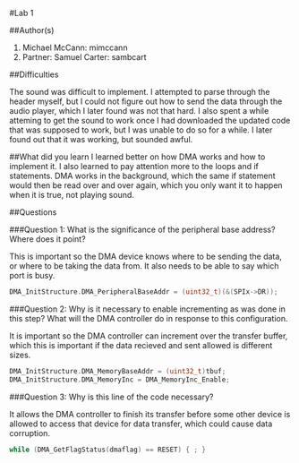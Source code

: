 #Lab 1

##Author(s)
1. Michael McCann: mimccann
2. Partner: Samuel Carter: sambcart

##Difficulties

The sound was difficult to implement.  I attempted to parse through the header myself, but I could not figure out how to send the data through the audio player, which I later found was not that hard.  I also spent a while atteming to get the sound to work once I had downloaded the updated code that was supposed to work, but I was unable to do so for a while.  I later found out that it was working, but sounded awful. 

##What did you learn
I learned better on how DMA works and how to implement it.  I also learned to pay attention more to the loops and if statements.  DMA works in the background, which the same if statement would then be read over and over again, which you only want it to happen when it is true, not playing sound.

##Questions

###Question 1: What is the significance of the peripheral base address? Where does it point?

This is important so the DMA device knows where to be sending the data, or where to be taking the data from.  It also needs to be able to say which port is busy.
```c
DMA_InitStructure.DMA_PeripheralBaseAddr = (uint32_t)(&(SPIx->DR));
```

###Question 2: Why is it necessary to enable incrementing as was done in this step? What will the DMA controller do in response to this configuration.

It is important so the DMA controller can increment over the transfer buffer, which this is important if the data recieved and sent allowed is different sizes.
```c
DMA_InitStructure.DMA_MemoryBaseAddr = (uint32_t)tbuf;
DMA_InitStructure.DMA_MemoryInc = DMA_MemoryInc_Enable;
```

###Question 3: Why is this line of the code necessary?

It allows the DMA controller to finish its transfer before some other device is allowed to access that device for data transfer, which could cause data corruption.
```c
while (DMA_GetFlagStatus(dmaflag) == RESET) { ; }
```

